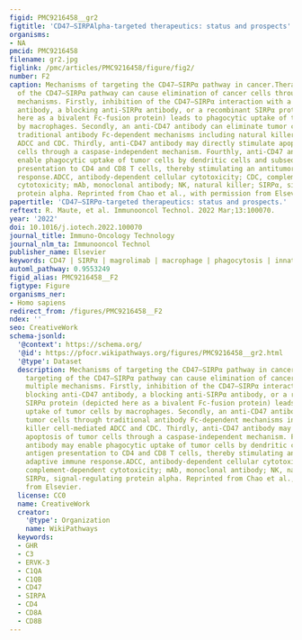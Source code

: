 ```yaml
---
figid: PMC9216458__gr2
figtitle: 'CD47–SIRPAlpha-targeted therapeutics: status and prospects'
organisms:
- NA
pmcid: PMC9216458
filename: gr2.jpg
figlink: /pmc/articles/PMC9216458/figure/fig2/
number: F2
caption: Mechanisms of targeting the CD47–SIRPα pathway in cancer.Therapeutic targeting
  of the CD47–SIRPα pathway can cause elimination of cancer cells through multiple
  mechanisms. Firstly, inhibition of the CD47–SIRPα interaction with a blocking anti-CD47
  antibody, a blocking anti-SIRPα antibody, or a recombinant SIRPα protein (depicted
  here as a bivalent Fc-fusion protein) leads to phagocytic uptake of tumor cells
  by macrophages. Secondly, an anti-CD47 antibody can eliminate tumor cells through
  traditional antibody Fc-dependent mechanisms including natural killer cell-mediated
  ADCC and CDC. Thirdly, anti-CD47 antibody may directly stimulate apoptosis of tumor
  cells through a caspase-independent mechanism. Fourthly, anti-CD47 antibody may
  enable phagocytic uptake of tumor cells by dendritic cells and subsequent antigen
  presentation to CD4 and CD8 T cells, thereby stimulating an antitumor adaptive immune
  response.ADCC, antibody-dependent cellular cytotoxicity; CDC, complement-dependent
  cytotoxicity; mAb, monoclonal antibody; NK, natural killer; SIRPα, signal-regulating
  protein alpha. Reprinted from Chao et al., with permission from Elsevier.
papertitle: 'CD47–SIRPα-targeted therapeutics: status and prospects.'
reftext: R. Maute, et al. Immunooncol Technol. 2022 Mar;13:100070.
year: '2022'
doi: 10.1016/j.iotech.2022.100070
journal_title: Immuno-Oncology Technology
journal_nlm_ta: Immunooncol Technol
publisher_name: Elsevier
keywords: CD47 | SIRPα | magrolimab | macrophage | phagocytosis | innate immunotherapy
automl_pathway: 0.9553249
figid_alias: PMC9216458__F2
figtype: Figure
organisms_ner:
- Homo sapiens
redirect_from: /figures/PMC9216458__F2
ndex: ''
seo: CreativeWork
schema-jsonld:
  '@context': https://schema.org/
  '@id': https://pfocr.wikipathways.org/figures/PMC9216458__gr2.html
  '@type': Dataset
  description: Mechanisms of targeting the CD47–SIRPα pathway in cancer.Therapeutic
    targeting of the CD47–SIRPα pathway can cause elimination of cancer cells through
    multiple mechanisms. Firstly, inhibition of the CD47–SIRPα interaction with a
    blocking anti-CD47 antibody, a blocking anti-SIRPα antibody, or a recombinant
    SIRPα protein (depicted here as a bivalent Fc-fusion protein) leads to phagocytic
    uptake of tumor cells by macrophages. Secondly, an anti-CD47 antibody can eliminate
    tumor cells through traditional antibody Fc-dependent mechanisms including natural
    killer cell-mediated ADCC and CDC. Thirdly, anti-CD47 antibody may directly stimulate
    apoptosis of tumor cells through a caspase-independent mechanism. Fourthly, anti-CD47
    antibody may enable phagocytic uptake of tumor cells by dendritic cells and subsequent
    antigen presentation to CD4 and CD8 T cells, thereby stimulating an antitumor
    adaptive immune response.ADCC, antibody-dependent cellular cytotoxicity; CDC,
    complement-dependent cytotoxicity; mAb, monoclonal antibody; NK, natural killer;
    SIRPα, signal-regulating protein alpha. Reprinted from Chao et al., with permission
    from Elsevier.
  license: CC0
  name: CreativeWork
  creator:
    '@type': Organization
    name: WikiPathways
  keywords:
  - GHR
  - C3
  - ERVK-3
  - C1QA
  - C1QB
  - CD47
  - SIRPA
  - CD4
  - CD8A
  - CD8B
---
```

